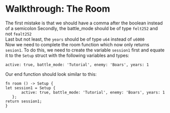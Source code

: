 # Walkthrough: The Room



The first mistake is that  we should have a comma after the boolean instead of a semicolon
Secondly, the battle_mode should be of type `felt252` and not `fealt252`  
Last but not least, the `years` should be of type  `u64` instead of  `u6000`  
Now we need to complete the room function which now only returns  `sesion1`. To do this, we need to create the variable  `session1` first and equate it to the  `Setup` struct with the following variables and types:

`active: true, battle_mode: 'Tutorial', enemy: 'Boars', years: 1`

Our end function should look similar to this:

 ~~~ 
fn room () -> Setup {
 let session1 = Setup {
        active: true, battle_mode: 'Tutorial', enemy: 'Boars', years: 1
    };
return session1;
}
 ~~~  